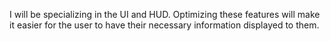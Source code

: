I will be specializing in the UI and HUD. Optimizing these features will make it easier for the user to have their necessary information displayed to them.
